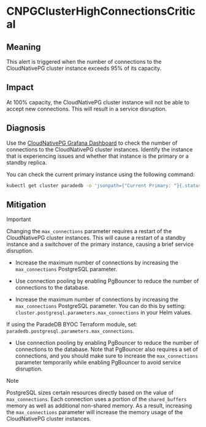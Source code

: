 # CNPGClusterHighConnectionsCritical

## Meaning

This alert is triggered when the number of connections to the CloudNativePG cluster instance exceeds 95% of its capacity.

## Impact

At 100% capacity, the CloudNativePG cluster instance will not be able to accept new connections. This will result in a service disruption.

## Diagnosis

Use the [CloudNativePG Grafana Dashboard](https://grafana.com/grafana/dashboards/20417-cloudnativepg/) to check the number of connections to the CloudNativePG cluster instances. Identify the instance that is experiencing issues and whether that instance is the primary or a standby replica.

You can check the current primary instance using the following command:

```bash
kubectl get cluster paradedb -o 'jsonpath={"Current Primary: "}{.status.currentPrimary}{"; Target Primary: "}{.status.targetPrimary}{"\n"}' --namespace NAMESPACE
```

## Mitigation

> [!IMPORTANT]
> Changing the `max_connections` parameter requires a restart of the CloudNativePG cluster instances. This will cause a restart of a standby instance and a switchover of the primary instance, causing a brief service disruption.

* Increase the maximum number of connections by increasing the `max_connections` PostgreSQL parameter.

* Use connection pooling by enabling PgBouncer to reduce the number of connections to the database.

* Increase the maximum number of connections by increasing the `max_connections` PostgreSQL parameter. You can do this by setting: `cluster.postgresql.parameters.max_connections` in your Helm values.

If using the ParadeDB BYOC Terraform module, set: `paradedb.postgresql.parameters.max_connections`.

* Use connection pooling by enabling PgBouncer to reduce the number of connections to the database. Note that PgBouncer also requires a set of connections, and you should make sure to increase the `max_connections` parameter temporarily while enabling PgBouncer to avoid service disruption.

> [!NOTE]
> PostgreSQL sizes certain resources directly based on the value of `max_connections`. Each connection uses
> a portion of the `shared_buffers` memory as well as additional non-shared memory. As a result, increasing the `max_connections` parameter will increase the memory usage of the CloudNativePG cluster instances.
